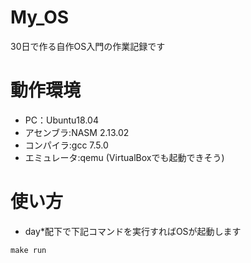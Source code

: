 # My_OS
30日で作る自作OS入門の作業記録です

# 動作環境
- PC：Ubuntu18.04
- アセンブラ:NASM 2.13.02
- コンパイラ:gcc 7.5.0
- エミュレータ:qemu (VirtualBoxでも起動できそう)

# 使い方
- day*配下で下記コマンドを実行すればOSが起動します
```
make run
```
